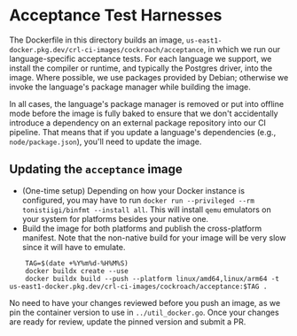 # Acceptance Test Harnesses

The Dockerfile in this directory builds an image,
`us-east1-docker.pkg.dev/crl-ci-images/cockroach/acceptance`, in which we run
our language-specific acceptance tests. For each language we support, we
install the compiler or runtime, and typically the Postgres driver, into the
image. Where possible, we use packages provided by Debian; otherwise we invoke
the language's package manager while building the image.

In all cases, the language's package manager is removed or put into offline mode
before the image is fully baked to ensure that we don't accidentally introduce a
dependency on an external package repository into our CI pipeline. That means
that if you update a language's dependencies (e.g., `node/package.json`), you'll
need to update the image.

## Updating the `acceptance` image

- (One-time setup) Depending on how your Docker instance is configured, you may have to run `docker run --privileged --rm tonistiigi/binfmt --install all`. This will install `qemu` emulators on your system for platforms besides your native one.
- Build the image for both platforms and publish the cross-platform manifest. Note that the non-native build for your image will be very slow since it will have to emulate.
```
    TAG=$(date +%Y%m%d-%H%M%S)
    docker buildx create --use
    docker buildx build --push --platform linux/amd64,linux/arm64 -t us-east1-docker.pkg.dev/crl-ci-images/cockroach/acceptance:$TAG .
```

No need to have your changes reviewed before you push an image, as we pin the
container version to use in `../util_docker.go`. Once your changes are ready for
review, update the pinned version and submit a PR.
